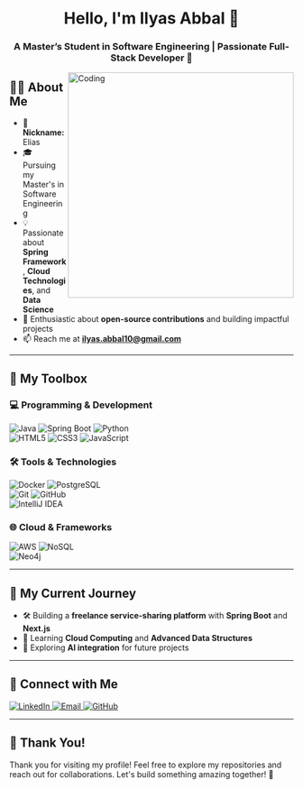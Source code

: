 <h1 align="center">Hello, I'm Ilyas Abbal 👋</h1>
<h3 align="center">A Master’s Student in Software Engineering | Passionate Full-Stack Developer 🚀</h3>

<img align="right" src="[https://cdn.dribbble.com/users/1162077/screenshots/3848914/programmer.gif](https://dribbble.com/shots/6540901-Programmer?utm_source=Clipboard_Shot&utm_campaign=aldisolihin&utm_content=Programmer&utm_medium=Social_Share&utm_source=Clipboard_Shot&utm_campaign=aldisolihin&utm_content=Programmer&utm_medium=Social_Share)" alt="Coding" width="400">

## 👨‍💻 About Me
- 🌟 **Nickname:** Elias  
- 🎓 Pursuing my Master's in Software Engineering  
- 💡 Passionate about **Spring Framework**, **Cloud Technologies**, and **Data Science**  
- 🚀 Enthusiastic about **open-source contributions** and building impactful projects  
- 📫 Reach me at **ilyas.abbal10@gmail.com**  

---

## 🔧 My Toolbox

### 💻 Programming & Development
![Java](https://img.shields.io/badge/Java-007396?style=flat-square&logo=java&logoColor=white) 
![Spring Boot](https://img.shields.io/badge/Spring%20Boot-6DB33F?style=flat-square&logo=spring-boot&logoColor=white) 
![Python](https://img.shields.io/badge/Python-3776AB?style=flat-square&logo=python&logoColor=white)  
![HTML5](https://img.shields.io/badge/HTML5-E34F26?style=flat-square&logo=html5&logoColor=white) 
![CSS3](https://img.shields.io/badge/CSS3-1572B6?style=flat-square&logo=css3&logoColor=white) 
![JavaScript](https://img.shields.io/badge/JavaScript-F7DF1E?style=flat-square&logo=javascript&logoColor=black)  

### 🛠️ Tools & Technologies
![Docker](https://img.shields.io/badge/Docker-2496ED?style=flat-square&logo=docker&logoColor=white) 
![PostgreSQL](https://img.shields.io/badge/PostgreSQL-316192?style=flat-square&logo=postgresql&logoColor=white)  
![Git](https://img.shields.io/badge/Git-F05032?style=flat-square&logo=git&logoColor=white) 
![GitHub](https://img.shields.io/badge/GitHub-181717?style=flat-square&logo=github&logoColor=white)  
![IntelliJ IDEA](https://img.shields.io/badge/IntelliJ%20IDEA-000000?style=flat-square&logo=intellij-idea&logoColor=white)  

### 🌐 Cloud & Frameworks
![AWS](https://img.shields.io/badge/AWS-232F3E?style=flat-square&logo=amazon-aws&logoColor=white) 
![NoSQL](https://img.shields.io/badge/NoSQL-4DB33D?style=flat-square&logo=mongodb&logoColor=white)  
![Neo4j](https://img.shields.io/badge/Neo4j-008CC1?style=flat-square&logo=neo4j&logoColor=white)  

---

## 🌟 My Current Journey
- 🛠️ Building a **freelance service-sharing platform** with **Spring Boot** and **Next.js**  
- 🌱 Learning **Cloud Computing** and **Advanced Data Structures**  
- 🧠 Exploring **AI integration** for future projects  


---

## 🤝 Connect with Me
<p>
  <a href="https://www.linkedin.com/in/ilyas-abbal" target="_blank">
    <img src="https://img.shields.io/badge/LinkedIn-0077B5?style=flat-square&logo=linkedin&logoColor=white" alt="LinkedIn">
  </a>
  <a href="mailto:ilyas.abbal10@gmail.com">
    <img src="https://img.shields.io/badge/Email-D14836?style=flat-square&logo=gmail&logoColor=white" alt="Email">
  </a>
  <a href="https://github.com/abbalilyas">
    <img src="https://img.shields.io/badge/GitHub-100000?style=flat-square&logo=github&logoColor=white" alt="GitHub">
  </a>
</p>

---

## 🎉 Thank You!
Thank you for visiting my profile! Feel free to explore my repositories and reach out for collaborations. Let's build something amazing together! 🚀
